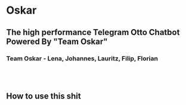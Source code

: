 # Oskar <br /> 
## The high performance Telegram Otto Chatbot <br /> Powered By "Team Oskar"
### Team Oskar - Lena, Johannes, Lauritz, Filip, Florian
<br />
<br />

## How to use this shit

